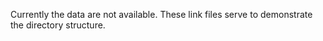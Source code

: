 Currently the data are not available. These link files serve to demonstrate the directory structure. 